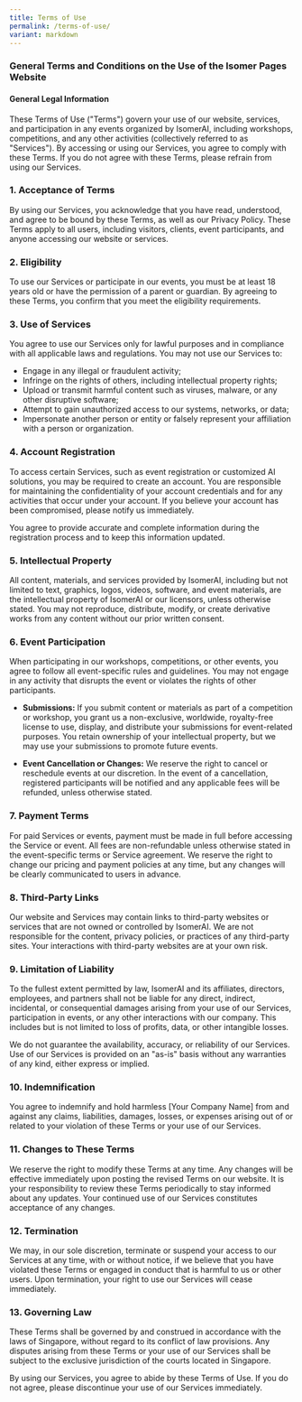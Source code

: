 ```yaml
---
title: Terms of Use
permalink: /terms-of-use/
variant: markdown
---
```

### **General Terms and Conditions on the Use of the Isomer Pages Website**

#### **General Legal Information**

These Terms of Use ("Terms") govern your use of our website, services, and participation in any events organized by IsomerAI, including workshops, competitions, and any other activities (collectively referred to as "Services"). By accessing or using our Services, you agree to comply with these Terms. If you do not agree with these Terms, please refrain from using our Services.

### 1\. **Acceptance of Terms**

By using our Services, you acknowledge that you have read, understood, and agree to be bound by these Terms, as well as our Privacy Policy. These Terms apply to all users, including visitors, clients, event participants, and anyone accessing our website or services.

### 2\. **Eligibility**

To use our Services or participate in our events, you must be at least 18 years old or have the permission of a parent or guardian. By agreeing to these Terms, you confirm that you meet the eligibility requirements.

### 3\. **Use of Services**

You agree to use our Services only for lawful purposes and in compliance with all applicable laws and regulations. You may not use our Services to:

*   Engage in any illegal or fraudulent activity;
*   Infringe on the rights of others, including intellectual property rights;
*   Upload or transmit harmful content such as viruses, malware, or any other disruptive software;
*   Attempt to gain unauthorized access to our systems, networks, or data;
*   Impersonate another person or entity or falsely represent your affiliation with a person or organization.

### 4\. **Account Registration**

To access certain Services, such as event registration or customized AI solutions, you may be required to create an account. You are responsible for maintaining the confidentiality of your account credentials and for any activities that occur under your account. If you believe your account has been compromised, please notify us immediately.

You agree to provide accurate and complete information during the registration process and to keep this information updated.

### 5\. **Intellectual Property**

All content, materials, and services provided by IsomerAI, including but not limited to text, graphics, logos, videos, software, and event materials, are the intellectual property of IsomerAI or our licensors, unless otherwise stated. You may not reproduce, distribute, modify, or create derivative works from any content without our prior written consent.

### 6\. **Event Participation**

When participating in our workshops, competitions, or other events, you agree to follow all event-specific rules and guidelines. You may not engage in any activity that disrupts the event or violates the rights of other participants.

*   **Submissions:** If you submit content or materials as part of a competition or workshop, you grant us a non-exclusive, worldwide, royalty-free license to use, display, and distribute your submissions for event-related purposes. You retain ownership of your intellectual property, but we may use your submissions to promote future events.
    
*   **Event Cancellation or Changes:** We reserve the right to cancel or reschedule events at our discretion. In the event of a cancellation, registered participants will be notified and any applicable fees will be refunded, unless otherwise stated.
    

### 7\. **Payment Terms**

For paid Services or events, payment must be made in full before accessing the Service or event. All fees are non-refundable unless otherwise stated in the event-specific terms or Service agreement. We reserve the right to change our pricing and payment policies at any time, but any changes will be clearly communicated to users in advance.

### 8\. **Third-Party Links**

Our website and Services may contain links to third-party websites or services that are not owned or controlled by IsomerAI. We are not responsible for the content, privacy policies, or practices of any third-party sites. Your interactions with third-party websites are at your own risk.

### 9\. **Limitation of Liability**

To the fullest extent permitted by law, IsomerAI and its affiliates, directors, employees, and partners shall not be liable for any direct, indirect, incidental, or consequential damages arising from your use of our Services, participation in events, or any other interactions with our company. This includes but is not limited to loss of profits, data, or other intangible losses.

We do not guarantee the availability, accuracy, or reliability of our Services. Use of our Services is provided on an "as-is" basis without any warranties of any kind, either express or implied.

### 10\. **Indemnification**

You agree to indemnify and hold harmless \[Your Company Name\] from and against any claims, liabilities, damages, losses, or expenses arising out of or related to your violation of these Terms or your use of our Services.

### 11\. **Changes to These Terms**

We reserve the right to modify these Terms at any time. Any changes will be effective immediately upon posting the revised Terms on our website. It is your responsibility to review these Terms periodically to stay informed about any updates. Your continued use of our Services constitutes acceptance of any changes.

### 12\. **Termination**

We may, in our sole discretion, terminate or suspend your access to our Services at any time, with or without notice, if we believe that you have violated these Terms or engaged in conduct that is harmful to us or other users. Upon termination, your right to use our Services will cease immediately.

### 13\. **Governing Law**

These Terms shall be governed by and construed in accordance with the laws of Singapore, without regard to its conflict of law provisions. Any disputes arising from these Terms or your use of our Services shall be subject to the exclusive jurisdiction of the courts located in Singapore.



By using our Services, you agree to abide by these Terms of Use. If you do not agree, please discontinue your use of our Services immediately.